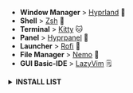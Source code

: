 - **Window Manager** > [Hyprland](https://github.com/hyprwm/Hyprland) 🎨 
- **Shell** > [Zsh](https://www.zsh.org) 🐚 
- **Terminal** > [Kitty](https://sw.kovidgoyal.net/kitty/) 🐱
- **Panel** > [Hyprpanel](https://hyprpanel.com/getting_started/installation.html) 💈
- **Launcher** > [Rofi](https://github.com/davatorium/rofi) 🚀 
- **File Manager** > [Nemo](https://github.com/linuxmint/nemo) 🔖 
- **GUI Basic-IDE** > [LazyVim](https://www.lazyvim.org/installation) 🗒️

<details>

 <summary><b>INSTALL LIST</b></summary>

## INSTALLATION (Arch Based Only)

<div align="left">

<details>
  
<summary><h3>Hyprland Stuff</h3></summary>

- Installation using paru and pacman 

```sh
## Hyprland Stuff
sudo pacman -S xdg-desktop-portal-hyprland hyprpicker hyprpaper
paru -S ags-hyprpanel-git hyprshot-git
```

</details>

<details>
<summary><h3>Dependencies</h3></summary>

- For nerd-fonts enter 42 ttf-jetbrains-mono-nerd 

```sh
## Dependencies
sudo pacman -S nwg-look zsh man exa git polkit-kde-agent playerctl qt5-wayland qt6-wayland wtype nerd-fonts noto-fonts-emoji cliphist ark brightnessctl
```

</details>

<details>
<summary><h3>Apps & More</h3></summary>


## Apps & More
```sh
sudo pacman -S neofetch htop viewnior neovim mpv nemo
```
```sh
paru -S rofi-lbonn-wayland rofi-emoji-git zen-browser-bin vscodium-bin
```
- brother-hl1118 package is for brother printer

```sh
## Optional Apps
sudo pacman -S obsidian cups cups-pdf print-manager spotify-launcher steam thunderbird
paru -S brother-hl1118 
```

- how to change papirus folder color [CLICK HERE](https://github.com/catppuccin/papirus-folders) 

```sh
## Theme Base
paru -S catppuccin-gtk-theme-mocha papirus-icon-theme papirus-folder-catppuccin-git
```

```sh
### Pipewire
sudo pacman -S pipewire pipewire-alsa pipewire-audio pipewire-pulse pipewire-jack wireplumber gst-plugin-pipewire pavucontrol
```

</details>

</div>

<div align="left">
